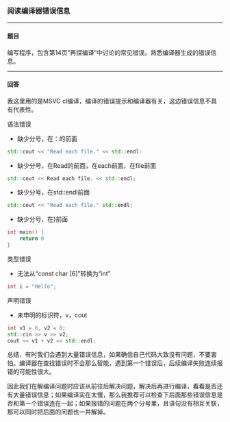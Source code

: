 ### 阅读编译器错误信息
***
#### 题目
编写程序，包含第14页“再探编译”中讨论的常见错误。熟悉编译器生成的错误信息。

***
#### 回答
我这里用的是MSVC cl编译，编译的错误提示和编译器有关，这边错误信息不具有代表性。

语法错误

- 缺少分号，在：的前面

```c++
std::cout << "Read each file." << std::endl:
```

- 缺少分号，在Read的前面，在each前面，在file前面

```c++
std::cout << Read each file. << std::endl;
```

- 缺少分号，在std::endl前面

```c++
std::cout << "Read each file." std::endl;
```

- 缺少分号，在}前面

```c++
int main() {
    return 0
}
```

类型错误

- 无法从“const char [6]”转换为“int”

```c++
int i = "Hello";
```

声明错误

- 未申明的标识符，v，cout

```c++
int v1 = 0, v2 = 0;
std::cin >> v >> v2;
cout << v1 + v2 << std::endl;
```

总结，有时我们会遇到大量错误信息，如果确信自己代码大致没有问题，不要害怕。编译器在查找错误时不会那么智能，遇到第一个错误后，后续编译失败连续报错的可能性很大。

因此我们在解编译问题时应该从前往后解决问题，解决后再进行编译，看看是否还有大量错误信息；如果编译实在太慢，那么我推荐可以检查下后面那些错误信息是否和第一个错误连在一起；如果报错的问题在两个分号里，且语句没有相互关联，那可以同时把后面的问题也一并解掉。